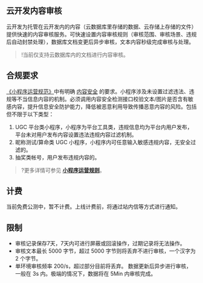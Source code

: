 ## 云开发内容审核

云开发为托管在云开发内的内容（云数据库里存储的数据、云存储上存储的文件）提供快速的内容审核服务。可快速设置内容审核规则（审核范围、审核场景、违规后自动封禁处理），数据库文档变更后异步审核，文本内容秒级完成审核与处理。

>!当前仅支持云数据库内的文档进行内容审核。

## 合规要求

[《小程序运营规范》](https://developers.weixin.qq.com/miniprogram/product/)中有明确 [内容安全](https://developers.weixin.qq.com/miniprogram/product/#_5-18-%E5%86%85%E5%AE%B9%E5%AE%89%E5%85%A8) 的要求。小程序涉及未设置过滤违法、违规等不当信息内容的机制。必须调用内容安全检测接口校验文本/图片是否含有敏感内容，提升信息安全防护能力，降低被恶意利用导致传播恶意内容的风险。包括但不限于以下类型：
1. UGC 平台类小程序，小程序为平台工具类，违规信息均为平台内用户发布，平台未对用户发布内容设置违法违规内容过滤机制。
2. 昵称测试/算命类 UGC 小程序，小程序内可任意输入敏感违规内容，无安全过滤的。
3. 抽奖类帐号，用户发布违规内容的。

>?更多详情可参见 **[小程序运营规则](https://developers.weixin.qq.com/community/business/course/000e28fd4e8bb8e4033d0f1045540d)**。

## 计费

当前免费公测中，暂不计费。上线计费前，将通过站内信等方式进行通知。

## 限制
- 审核记录保存7天，7天内可进行屏蔽或回滚操作，过期记录将无法操作。
- 审核文本最长 5000 字节，超过 5000 字节则将丢弃不进行审核，一个汉字为 2 个字节。
- 单环境审核频率 200/s，超过部分目前将丢弃。 数据更新后异步进行审核，一般在 3s 内。极端的情况下，数据将在 5Min 内审核完成。
